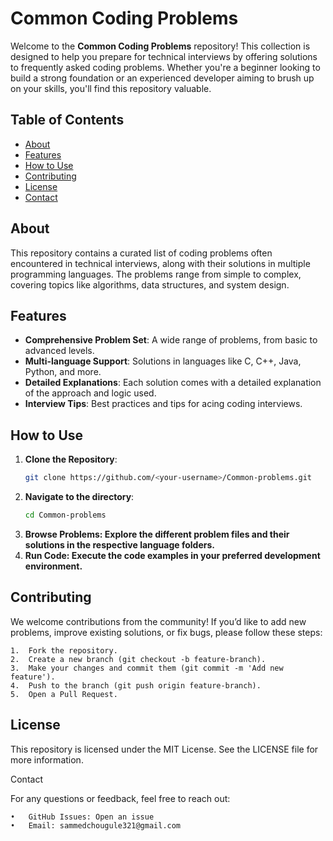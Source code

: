 # Common Coding Problems

Welcome to the **Common Coding Problems** repository! This collection is designed to help you prepare for technical interviews by offering solutions to frequently asked coding problems. Whether you're a beginner looking to build a strong foundation or an experienced developer aiming to brush up on your skills, you'll find this repository valuable.

## Table of Contents

- [About](#about)
- [Features](#features)
- [How to Use](#how-to-use)
- [Contributing](#contributing)
- [License](#license)
- [Contact](#contact)

## About

This repository contains a curated list of coding problems often encountered in technical interviews, along with their solutions in multiple programming languages. The problems range from simple to complex, covering topics like algorithms, data structures, and system design.

## Features

- **Comprehensive Problem Set**: A wide range of problems, from basic to advanced levels.
- **Multi-language Support**: Solutions in languages like C, C++, Java, Python, and more.
- **Detailed Explanations**: Each solution comes with a detailed explanation of the approach and logic used.
- **Interview Tips**: Best practices and tips for acing coding interviews.

## How to Use

1. **Clone the Repository**:
   ```bash
   git clone https://github.com/<your-username>/Common-problems.git
2. **Navigate to the directory**:
   ```bash
   cd Common-problems
3.	**Browse Problems: Explore the different problem files and their solutions in the respective language folders.**
4.	**Run Code: Execute the code examples in your preferred development environment.**

 ## Contributing

We welcome contributions from the community! If you’d like to add new problems, improve existing solutions, or fix bugs, please follow these steps:

	1.	Fork the repository.
	2.	Create a new branch (git checkout -b feature-branch).
	3.	Make your changes and commit them (git commit -m 'Add new feature').
	4.	Push to the branch (git push origin feature-branch).
	5.	Open a Pull Request.

 ## License

This repository is licensed under the MIT License. See the LICENSE file for more information.

Contact

For any questions or feedback, feel free to reach out:

	•	GitHub Issues: Open an issue
	•	Email: sammedchougule321@gmail.com

